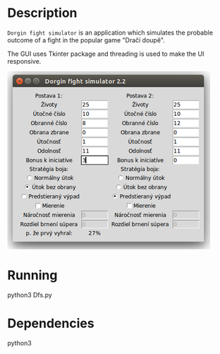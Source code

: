 Description
===========

`Dorgin fight simulator` is an application which simulates the probable outcome of a fight in the popular game "Dračí doupě".

The GUI uses Tkinter package and threading is used to make the UI responsive.

![Screenshot](screenshot-dfs22-ubuntu.png)

Running
=======
python3 Dfs.py

Dependencies
============
python3